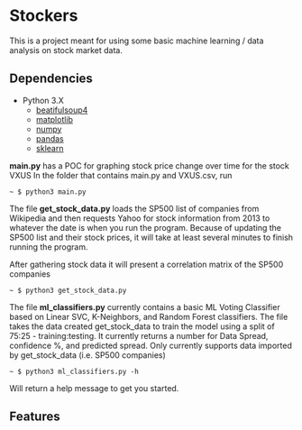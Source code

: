 # Stockers

This is a project meant for using some basic machine learning / data analysis on stock market data. 

## Dependencies
 - Python 3.X
   - [beatifulsoup4](https://pypi.org/project/beautifulsoup4/)
   - [matplotlib](https://pypi.org/project/matplotlib/)
   - [numpy](https://pypi.org/project/numpy/)
   - [pandas](https://pandas.pydata.org/)
   - [sklearn](https://scikit-learn.org/stable/install.html)


**main.py** has a POC for graphing stock price change over time for the stock VXUS
In the folder that contains main.py and VXUS.csv, run

```
~ $ python3 main.py
```

The file **get_stock_data.py** loads the SP500 list of companies from Wikipedia and then requests Yahoo for stock information
from 2013 to whatever the date is when you run the program. Because of updating the SP500 list and their
stock prices, it will take at least several minutes to finish running the program.

After gathering stock data it will present a correlation matrix of the SP500 companies

```
~ $ python3 get_stock_data.py
```

The file **ml_classifiers.py** currently contains a basic ML Voting Classifier based on Linear SVC, K-Neighbors, and
Random Forest classifiers. The file takes the data created get_stock_data to train the model using a split of
75:25 - training:testing. It currently returns a number for Data Spread, confidence %, and predicted spread.
Only currently supports data imported by get_stock_data (i.e. SP500 companies)

```
~ $ python3 ml_classifiers.py -h
```
Will return a help message to get you started.


## Features
